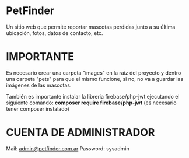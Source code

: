 # PetFinder
Un sitio web que permite reportar mascotas perdidas junto a su última ubicación, fotos, datos de contacto, etc.

# IMPORTANTE
Es necesario crear una carpeta "images" en la raiz del proyecto y dentro una carpeta "pets" para que el mismo funcione, si no, no va a guardar las imágenes de las mascotas.

También es importante instalar la libreria firebase/php-jwt ejecutando el siguiente comando:
**composer require firebase/php-jwt** (es necesario tener composer instalado)

# CUENTA DE ADMINISTRADOR
Mail: admin@petfinder.com.ar 
Password: sysadmin